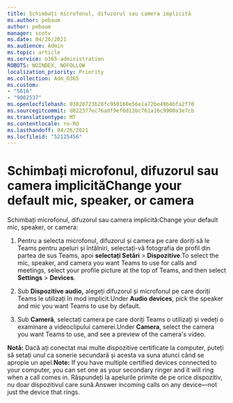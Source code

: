 ```yaml
---
title: Schimbați microfonul, difuzorul sau camera implicită
ms.author: pebaum
author: pebaum
manager: scotv
ms.date: 04/26/2021
ms.audience: Admin
ms.topic: article
ms.service: o365-administration
ROBOTS: NOINDEX, NOFOLLOW
localization_priority: Priority
ms.collection: Adm_O365
ms.custom:
- "5616"
- "9002537"
ms.openlocfilehash: 03828723b28fc950160e56e1a72be49b4bfa2f70
ms.sourcegitcommit: d822377ec76adf9ef6d13bc761a16c9900a3e7cb
ms.translationtype: MT
ms.contentlocale: ro-RO
ms.lasthandoff: 04/26/2021
ms.locfileid: "52125456"
---
```

# <a name="change-your-default-mic-speaker-or-camera"></a><span data-ttu-id="6d1b1-102">Schimbați microfonul, difuzorul sau camera implicită</span><span class="sxs-lookup"><span data-stu-id="6d1b1-102">Change your default mic, speaker, or camera</span></span>

<span data-ttu-id="6d1b1-103">Schimbați microfonul, difuzorul sau camera implicită:</span><span class="sxs-lookup"><span data-stu-id="6d1b1-103">Change your default mic, speaker, or camera:</span></span>

1. <span data-ttu-id="6d1b1-104">Pentru a selecta microfonul, difuzorul și camera pe care doriți să le Teams pentru apeluri și întâlniri, selectați-vă fotografia de profil din partea de sus Teams, apoi **selectați Setări**  >  **Dispozitive**.</span><span class="sxs-lookup"><span data-stu-id="6d1b1-104">To select the mic, speaker, and camera you want Teams to use for calls and meetings, select your profile picture at the top of Teams, and then select **Settings** > **Devices**.</span></span>

1. <span data-ttu-id="6d1b1-105">Sub **Dispozitive audio,** alegeți difuzorul și microfonul pe care doriți Teams le utilizați în mod implicit.</span><span class="sxs-lookup"><span data-stu-id="6d1b1-105">Under **Audio devices**, pick the speaker and mic you want Teams to use by default.</span></span> 

1. <span data-ttu-id="6d1b1-106">Sub **Cameră**, selectați camera pe care doriți Teams o utilizați și vedeți o examinare a videoclipului camerei.</span><span class="sxs-lookup"><span data-stu-id="6d1b1-106">Under **Camera**, select the camera you want Teams to use, and see a preview of the camera's video.</span></span> 

<span data-ttu-id="6d1b1-107">**Notă:** Dacă ați conectat mai multe dispozitive certificate la computer, puteți să setați unul ca sonerie secundară și acesta va suna atunci când se apropie un apel.</span><span class="sxs-lookup"><span data-stu-id="6d1b1-107">**Note:** If you have multiple certified devices connected to your computer, you can set one as your secondary ringer and it will ring when a call comes in.</span></span> <span data-ttu-id="6d1b1-108">Răspundeți la apelurile primite de pe orice dispozitiv, nu doar dispozitivul care sună.</span><span class="sxs-lookup"><span data-stu-id="6d1b1-108">Answer incoming calls on any device—not just the device that rings.</span></span>